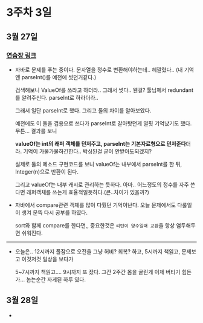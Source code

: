 # 3주차 3일

## 3월 27일
### [연습장 링크](https://jamboard.google.com/d/1CQj-56wlrz-EwKMW2CJNlP_UizT1iFcR9lobT9XQ7LI/edit?usp=sharing)

- 자바로 문제를 푸는 중이다. 문자열을 정수로 변환해야하는데.. 헤깔렸다.. (내 기억엔 parseInt()를 예전에 썻던거같다.)

  검색해보니 ValueOf를 쓰라고 하더라.. 그래서 썻다.. 웬걸? 툴님께서 redundant를 알려주신다. parseInt로 하라더라..
  
  그래서 일단 parseInt로 했다. 그리고 둘의 차이를 알아보았다.
  
  예전에도 이 둘을 겹용으로 쓰다가 parseInt로 갈아탓던게 얼핏 기억났기도 했다. 무튼... 결과를 보니
  
  **valueOf는 int의 래퍼 객체를 던저주고, parseInt는 기본자료형으로 던저준다**더라. 기억이 가물가물하긴한다.. 박싱된걸 굳이 안받아도되겠지?
  
  실제로 둘의 메소드 구현코드를 보니 valueOf는 내부에서 parseInt를 한 뒤, Integer(n)으로 반환이 된다.
  
  그리고 valueOf는 내부 캐시로 관리하는 듯하다. 아마.. 어느정도의 정수를 자주 쓴다면 래퍼객체를 쓰는게 효율적일듯하다.(큰..차이가 있을까?)
  
 - 자바에서 compare관련 객체를 많이 다뤘던 기억이난다. 오늘 문제에서도 다룰일이 생겨 문뜩 다시 공부를 하였다.
   
   sort와 함께 compare를 한다면,, 중요한것은 `리턴이 양수일때 교환`을 항상 염두해두면 쉬워진다.
  
 ---
 - 오늘은.. 12시까지 풀잠으로 오전을 그냥 허비? 회복? 하고, 5시까지 책읽고, 문제보고 이것저것 일상을 보다가
 
   5~7시까지 책읽고.... 9시까지 또 잤다. 그간 2주간 몸을 굴린게 이제 버티기 힘든가... 눕는순간 자게된 하루 였다.
   
## 3월 28일

- 